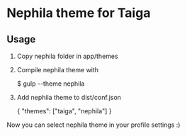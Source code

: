 # Nephila theme for Taiga

## Usage

1. Copy nephila folder in app/themes

2. Compile nephila theme with

    $ gulp --theme nephila

3. Add nephila theme to dist/conf.json

    {
        "themes": ["taiga", "nephila"]
    }

Now you can select nephila theme in your profile settings :)